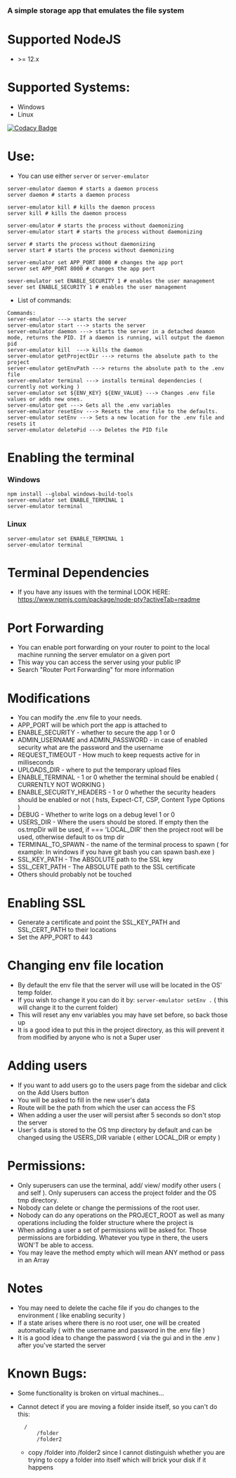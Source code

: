 ### A simple storage app that emulates the file system

# Supported NodeJS
- \>= 12.x 

# Supported Systems:
- Windows
- Linux

[![Codacy Badge](https://api.codacy.com/project/badge/Grade/0b4f4870655d46e59396a530b651d5b9)](https://app.codacy.com/manual/Michaelpalacce/Server?utm_source=github.com&utm_medium=referral&utm_content=Michaelpalacce/Server&utm_campaign=Badge_Grade_Dashboard)

# Use:
- You can use either `server` or `server-emulator`
~~~
server-emulator daemon # starts a daemon process
server daemon # starts a daemon process

server-emulator kill # kills the daemon process
server kill # kills the daemon process

server-emulator # starts the process without daemonizing 
server-emulator start # starts the process without daemonizing 

server # starts the process without daemonizing 
server start # starts the process without daemonizing 

server-emulator set APP_PORT 8000 # changes the app port
server set APP_PORT 8000 # changes the app port

sever-emulator set ENABLE_SECURITY 1 # enables the user management
sever set ENABLE_SECURITY 1 # enables the user management
~~~

- List of commands:
~~~
Commands:
server-emulator ---> starts the server
server-emulator start ---> starts the server
server-emulator daemon ---> starts the server in a detached deamon mode, returns the PID. If a daemon is running, will output the daemon pid
server-emulator kill  ---> kills the daemon
server-emulator getProjectDir ---> returns the absolute path to the project
server-emulator getEnvPath ---> returns the absolute path to the .env file
server-emulator terminal ---> installs terminal dependencies ( currently not working )
server-emulator set ${ENV_KEY} ${ENV_VALUE} ---> Changes .env file values or adds new ones.
server-emulator get ---> Gets all the .env variables
server-emulator resetEnv ---> Resets the .env file to the defaults.
server-emulator setEnv ---> Sets a new location for the .env file and resets it
server-emulator deletePid ---> Deletes the PID file

~~~

# Enabling the terminal

### Windows
~~~
npm install --global windows-build-tools
server-emulator set ENABLE_TERMINAL 1
server-emulator terminal
~~~

### Linux
~~~
server-emulator set ENABLE_TERMINAL 1
server-emulator terminal
~~~

# Terminal Dependencies
- If you have any issues with the terminal LOOK HERE: https://www.npmjs.com/package/node-pty?activeTab=readme

# Port Forwarding
- You can enable port forwarding on your router to point to the local machine running the server emulator on a given port
- This way you can access the server using your public IP
- Search "Router Port Forwarding" for more information

# Modifications
- You can modify the .env file to your needs.
- APP_PORT will be which port the app is attached to
- ENABLE_SECURITY - whether to secure the app 1 or 0
- ADMIN_USERNAME and ADMIN_PASSWORD - in case of enabled security what are the password and the username
- REQUEST_TIMEOUT - How much to keep requests active for in milliseconds
- UPLOADS_DIR - where to put the temporary upload files 
- ENABLE_TERMINAL - 1 or 0 whether the terminal should be enabled ( CURRENTLY NOT WORKING )
- ENABLE_SECURITY_HEADERS - 1 or 0 whether the security headers should be enabled or not ( hsts, Expect-CT, CSP, Content Type Options )
- DEBUG - Whether to write logs on a debug level 1 or 0
- USERS_DIR - Where the users should be stored. If empty then the os.tmpDir will be used, if === 'LOCAL_DIR' then the project root will be used, otherwise default to os tmp dir
- TERMINAL_TO_SPAWN - the name of the terminal process to spawn ( for example: In windows if you have git bash you can spawn bash.exe )
- SSL_KEY_PATH - The ABSOLUTE path to the SSL key
- SSL_CERT_PATH - The ABSOLUTE path to the SSL certificate
- Others should probably not be touched

# Enabling SSL
- Generate a certificate and point the SSL_KEY_PATH and SSL_CERT_PATH to their locations
- Set the APP_PORT to 443

# Changing env file location
- By default the env file that the server will use will be located in the OS' temp folder.
- If you wish to change it you can do it by: `server-emulator setEnv .` ( this will change it to the current folder)
- This will reset any env variables you may have set before, so back those up
- It is a good idea to put this in the project directory, as this will prevent it from modified by anyone who is not a Super user

# Adding users
- If you want to add users go to the users page from the sidebar and click on the Add Users button
- You will be asked to fill in the new user's data
- Route will be the path from which the user can access the FS
- When adding a user the user will persist after 5 seconds so don't stop the server
- User's data is stored to the OS tmp directory by default and can be changed using the USERS_DIR variable ( either LOCAL_DIR or empty )

# Permissions:
- Only superusers can use the terminal, add/ view/ modify other users ( and self ). Only superusers can access the project folder and the OS tmp directory.
- Nobody can delete or change the permissions of the root user.
- Nobody can do any operations on the PROJECT_ROOT as well as many operations including the folder structure where the project is
- When adding a user a set of permissions will be asked for. Those permissions are forbidding. Whatever you type in there, the users WON'T be able to access.
- You may leave the method empty which will mean ANY method or pass in an Array

# Notes
- You may need to delete the cache file if you do changes to the environment ( like enabling security )
- If a state arises where there is no root user, one will be created automatically ( with the username and password in the .env file )
- It is a good idea to change the password ( via the gui and in the .env ) after you've started the server

# Known Bugs:
- Some functionality is broken on virtual machines...
- Cannot detect if you are moving a folder inside itself, so you can't do this: 
       
        /
            /folder
            /folder2
            
    - copy /folder into /folder2 since I cannot distinguish whether you are trying to copy a folder into itself which will brick your disk if it happens
